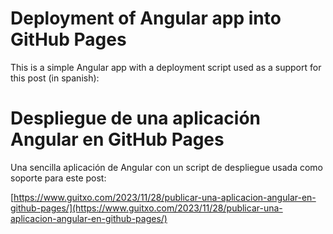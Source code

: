# Deployment of Angular app into GitHub Pages

This is a simple Angular app with a deployment script used as a support for this post (in spanish):

# Despliegue de una aplicación Angular en GitHub Pages

Una sencilla aplicación de Angular con un script de despliegue usada como soporte para este post:

[https://www.guitxo.com/2023/11/28/publicar-una-aplicacion-angular-en-github-pages/](https://www.guitxo.com/2023/11/28/publicar-una-aplicacion-angular-en-github-pages/)